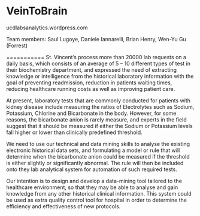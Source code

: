 VeinToBrain
===========

ucdlabsanalytics.wordpress.com

Team members:
Saul Lugoye, Daniele Iannarelli, Brian Henry, Wen-Yu Gu (Forrest)

===========
St. Vincent’s process more than 20000 lab requests on a daily basis, which consists of an average of 5 – 10 different types of test in their biochemistry department, and expressed the need of extracting knowledge or intelligence from the historical laboratory information with the goal of preventing readmission, reduction in patients waiting times, reducing healthcare running costs as well as improving patient care.

At present, laboratory tests that are commonly conducted for patients with kidney disease include measuring the ratios of Electrolytes such as Sodium, Potassium, Chlorine and Bicarbonate in the body. However, for some reasons, the bicarbonate anion is rarely measure, and experts in the field suggest that it should be measured if either the Sodium or Potassium levels fall higher or lower than clinically predefined threshold.

We need to use our technical and data mining skills to analyse the existing electronic historical data sets, and formulating a model or rule that will determine when the bicarbonate anion could be measured if the threshold is either slightly or significantly abnormal. The rule will then be included onto they lab analytical system for automation of such required tests.

Our intention is to design and develop a data-mining tool tailored to the healthcare environment, so that they may be able to analyse and gain knowledge from any other historical clinical information. This system could be used as extra quality control tool for hospital in order to determine the efficiency and effectiveness of new protocols.

